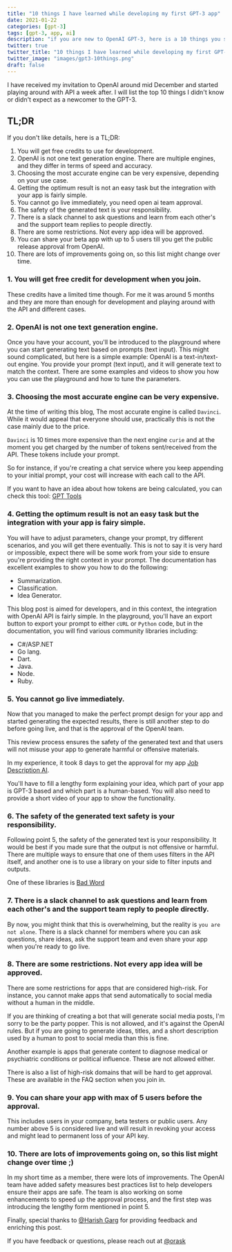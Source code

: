 ```yaml
---
title: "10 things I have learned while developing my first GPT-3 app"
date: 2021-01-22
categories: [gpt-3]
tags: [gpt-3, app, ai]
description: "if you are new to OpenAI GPT-3, here is a 10 things you should know about it to manage your expectations and know the limits"
twitter: true
twitter_title: "10 things I have learned while developing my first GPT-3 app"
twitter_image: "images/gpt3-10things.png"
draft: false
---
```


I have received my invitation to OpenAI around mid December and started playing around with API a week after. I will list the top 10 things I didn't know or didn't expect as a newcomer to the GPT-3.

## TL;DR

If you don't like details, here is a TL;DR:

1. You will get free credits to use for development.
2. OpenAI is not one text generation engine. There are multiple engines, and they differ in terms of speed and accuracy.
3. Choosing the most accurate engine can be very expensive, depending on your use case.
4. Getting the optimum result is not an easy task but the integration with your app is fairly simple.
5. You cannot go live immediately, you need open ai team approval.
6. The safety of the generated text is your responsibility.
7. There is a slack channel to ask questions and learn from each other's and the support team replies to people directly.
8. There are some restrictions. Not every app idea will be approved.
9. You can share your beta app with up to 5 users till you get the public release approval from OpenAI.
10. There are lots of improvements going on, so this list might change over time.

### 1. You will get free credit for development when you join.
These credits have a limited time though. For me it was around 5 months and they are more than enough for development and playing around with the API and different cases.

### 2. OpenAI is not one text generation engine.

Once you have your account, you'll be introduced to the playground where you can start generating text based on prompts (text input). This might sound complicated, but here is a simple example:
OpenAI is a text-in/text-out engine. You provide your prompt (text input), and it will generate text to match the context.
There are some examples and videos to show you how you can use the playground and how to tune the parameters.

### 3. Choosing the most accurate engine can be very expensive.

At the time of writing this blog, The most accurate engine is called `Davinci`. While it would appeal that everyone should use, practically this is not the case mainly due to the price.

`Davinci` is 10 times more expensive than the next engine `curie` and at the moment you get charged by the number of tokens sent/received from the API. These tokens include your prompt.

So for instance, if you're creating a chat service where you keep appending to your initial prompt, your cost will increase with each call to the API.

If you want to have an idea about how tokens are being calculated, you can check this tool:
[GPT Tools](https://www.gpttools.com)

### 4. Getting the optimum result is not an easy task but the integration with your app is fairy simple.

You will have to adjust parameters, change your prompt, try different scenarios, and you will get there eventually. This is not to say it is very hard or impossible, expect there will be some work from your side to ensure you're providing the right context in your prompt.
The documentation has excellent examples to show you how to do the following:

- Summarization.
- Classification.
- Idea Generator.

This blog post is aimed for developers, and in this context, the integration with OpenAI API is fairly simple. In the playground, you'll have an export button to export your prompt to either `cURL` or `Python` code, but in the documentation, you will find various community libraries including:

- C#/ASP.NET
- Go lang.
- Dart.
- Java.
- Node.
- Ruby.

### 5. You cannot go live immediately.

Now that you managed to make the perfect prompt design for your app and started generating the expected results, there is still another step to do before going live, and that is the approval of the OpenAI team.

This review process ensures the safety of the generated text and that users will not misuse your app to generate harmful or offensive materials.

In my experience, it took 8 days to get the approval for my app [Job Description AI](https://jobdescription.ai).

You'll have to fill a lengthy form explaining your idea, which part of your app is GPT-3 based and which part is a human-based.
You will also need to provide a short video of your app to show the functionality.

### 6. The safety of the generated text safety is your responsibility.

Following point 5, the safety of the generated text is your responsibility. It would be best if you made sure that the output is not offensive or harmful.
There are multiple ways to ensure that one of them uses filters in the API itself, and another one is to use a library on your side to filter inputs and outputs.

One of these libraries is [Bad Word](https://github.com/web-mech/badwords#readme)

### 7. There is a slack channel to ask questions and learn from each other's and the support team reply to people directly.

By now, you might think that this is overwhelming, but the reality is `you are not alone`. There is a slack channel for members where you can ask questions, share ideas, ask the support team and even share your app when you're ready to go live.

### 8. There are some restrictions. Not every app idea will be approved.

There are some restrictions for apps that are considered high-risk. For instance, you cannot make apps that send automatically to social media without a human in the middle.

If you are thinking of creating a bot that will generate social media posts, I'm sorry to be the party popper. This is not allowed, and it's against the OpenAI rules. But if you are going to generate ideas, titles, and a short description used by a human to post to social media than this is fine.

Another example is apps that generate content to diagnose medical or psychiatric conditions or political influence. These are not allowed either.

There is also a list of high-risk domains that will be hard to get approval. These are available in the FAQ section when you join in.

### 9. You can share your app with max of 5 users before the approval.

This includes users in your company, beta testers or public users. Any number above 5 is considered live and will result in revoking your access and might lead to permanent loss of your API key.

### 10. There are lots of improvements going on, so this list might change over time ;)

In my short time as a member, there were lots of improvements. The OpenAI team have added safety measures best practices list to help developers ensure their apps are safe. The team is also working on some enhancements to speed up the approval process, and the first step was introducing the lengthy form mentioned in point 5.

Finally, special thanks to [@Harish Garg](https://www.twitter.com/harishkgarg) for providing feedback and enriching this post.

If you have feedback or questions, please reach out at [@orask](https://www.twitter.com/orask)
